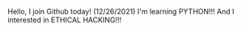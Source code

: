 Hello, I join Github today! (12/26/2021)
I'm learning PYTHON!!!
And I interested in ETHICAL HACKING!!!
~~~BYE~~~

